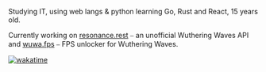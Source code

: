 Studying IT, using web langs & python learning Go, Rust and React, 15 years old.

Currently working on [resonance.rest](https://api.resonance.rest/) ⎯ an unofficial Wuthering Waves API and [wuwa.fps](https://github.com/whosneksio/wuwa.fps)  ⎯ FPS unlocker for Wuthering Waves.

[![wakatime](https://wakatime.com/badge/user/d91eae13-13e3-44a6-94f8-9d3719990e17.svg?style=for-the-badge)](https://wakatime.com/@d91eae13-13e3-44a6-94f8-9d3719990e17)

